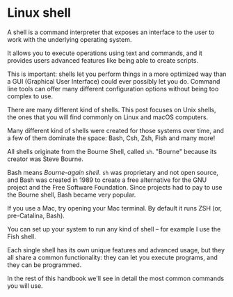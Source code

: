 # Linux shell

A shell is a command interpreter that exposes an interface to the user to work with the underlying operating system.

It allows you to execute operations using text and commands, and it provides users advanced features like being able to create scripts.

This is important: shells let you perform things in a more optimized way than a GUI (Graphical User Interface) could ever possibly let you do. Command line tools can offer many different configuration options without being too complex to use.

There are many different kind of shells. This post focuses on Unix shells, the ones that you will find commonly on Linux and macOS computers.

Many different kind of shells were created for those systems over time, and a few of them dominate the space: Bash, Csh, Zsh, Fish and many more!

All shells originate from the Bourne Shell, called `sh`. "Bourne" because its creator was Steve Bourne.

Bash means _Bourne-again shell_. `sh` was proprietary and not open source, and Bash was created in 1989 to create a free alternative for the GNU project and the Free Software Foundation. Since projects had to pay to use the Bourne shell, Bash became very popular.

If you use a Mac, try opening your Mac terminal. By default it runs ZSH (or, pre-Catalina, Bash).

You can set up your system to run any kind of shell – for example I use the Fish shell.

Each single shell has its own unique features and advanced usage, but they all share a common functionality: they can let you execute programs, and they can be programmed.

In the rest of this handbook we'll see in detail the most common commands you will use.

